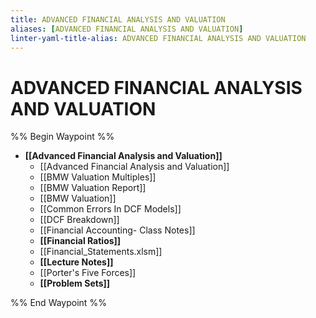 ```yaml
---
title: ADVANCED FINANCIAL ANALYSIS AND VALUATION
aliases: [ADVANCED FINANCIAL ANALYSIS AND VALUATION]
linter-yaml-title-alias: ADVANCED FINANCIAL ANALYSIS AND VALUATION
---
```


# ADVANCED FINANCIAL ANALYSIS AND VALUATION

%% Begin Waypoint %%

- **[[Advanced Financial Analysis and Valuation]]**
	- [[Advanced Financial Analysis and Valuation]]
	- [[BMW Valuation Multiples]]
	- [[BMW Valuation Report]]
	- [[BMW Valuation]]
	- [[Common Errors In DCF Models]]
	- [[DCF Breakdown]]
	- [[Financial Accounting- Class Notes]]
	- **[[Financial Ratios]]**
	- [[Financial_Statements.xlsm]]
	- **[[Lecture Notes]]**
	- [[Porter's Five Forces]]
	- **[[Problem Sets]]**

%% End Waypoint %%
